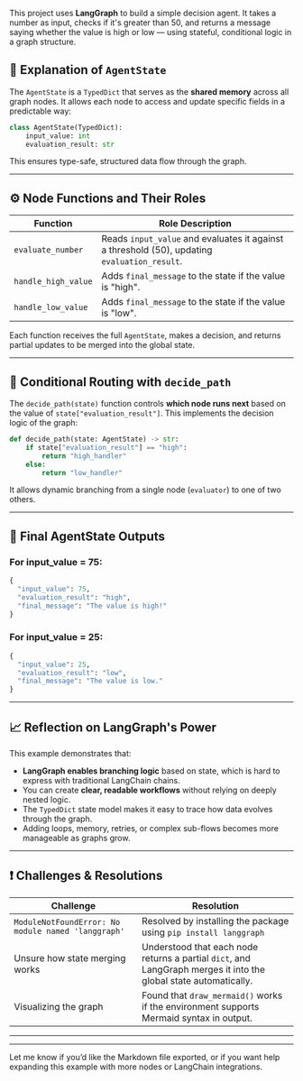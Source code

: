 This project uses **LangGraph** to build a simple decision agent. It takes a number as input, checks if it's greater than 50, and returns a message saying whether the value is high or low — using stateful, conditional logic in a graph structure.



## 🧠 Explanation of `AgentState`

The `AgentState` is a `TypedDict` that serves as the **shared memory** across all graph nodes. It allows each node to access and update specific fields in a predictable way:

```python
class AgentState(TypedDict):
    input_value: int
    evaluation_result: str
```

This ensures type-safe, structured data flow through the graph.

---

## ⚙️ Node Functions and Their Roles

| Function            | Role Description                                                                             |
| ------------------- | -------------------------------------------------------------------------------------------- |
| `evaluate_number`   | Reads `input_value` and evaluates it against a threshold (50), updating `evaluation_result`. |
| `handle_high_value` | Adds `final_message` to the state if the value is "high".                                    |
| `handle_low_value`  | Adds `final_message` to the state if the value is "low".                                     |

Each function receives the full `AgentState`, makes a decision, and returns partial updates to be merged into the global state.

---

## 🔀 Conditional Routing with `decide_path`

The `decide_path(state)` function controls **which node runs next** based on the value of `state["evaluation_result"]`. This implements the decision logic of the graph:

```python
def decide_path(state: AgentState) -> str:
    if state["evaluation_result"] == "high":
        return "high_handler"
    else:
        return "low_handler"
```

It allows dynamic branching from a single node (`evaluator`) to one of two others.

---

## 🧪 Final AgentState Outputs

### For input\_value = 75:

```python
{
  "input_value": 75,
  "evaluation_result": "high",
  "final_message": "The value is high!"
}
```

### For input\_value = 25:

```python
{
  "input_value": 25,
  "evaluation_result": "low",
  "final_message": "The value is low."
}
```

---

## 📈 Reflection on LangGraph's Power

This example demonstrates that:

* **LangGraph enables branching logic** based on state, which is hard to express with traditional LangChain chains.
* You can create **clear, readable workflows** without relying on deeply nested logic.
* The `TypedDict` state model makes it easy to trace how data evolves through the graph.
* Adding loops, memory, retries, or complex sub-flows becomes more manageable as graphs grow.

---

## ❗ Challenges & Resolutions

| Challenge                                          | Resolution                                                                                                       |
| -------------------------------------------------- | ---------------------------------------------------------------------------------------------------------------- |
| `ModuleNotFoundError: No module named 'langgraph'` | Resolved by installing the package using `pip install langgraph`                                                 |
| Unsure how state merging works                     | Understood that each node returns a partial `dict`, and LangGraph merges it into the global state automatically. |
| Visualizing the graph                              | Found that `draw_mermaid()` works if the environment supports Mermaid syntax in output.                          |

---

---

Let me know if you’d like the Markdown file exported, or if you want help expanding this example with more nodes or LangChain integrations.
```
